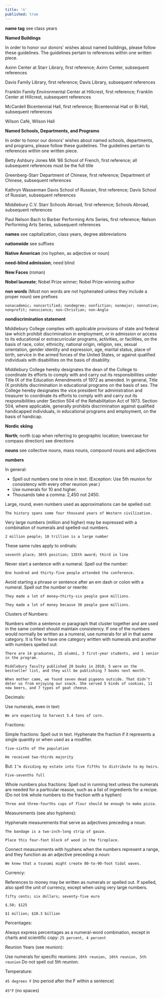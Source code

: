 ```yaml
---
title: 'n'
published: true
---
```


**name tag** see class years

**Named Buildings**

In order to honor our donors' wishes about named buildings, please follow these guidelines. The guidelines pertain to references within one written piece.

Axinn Center at Starr Library, first reference; Axinn Center, subsequent references

Davis Family Library, first reference; Davis Library, subsequent references

Franklin Family Environmental Center at Hillcrest, first reference; Franklin Center at Hillcrest, subsequent references

McCardell Bicentennial Hall, first reference; Bicentennial Hall or Bi Hall, subsequent references

Wilson Café, Wilson Hall

**Named Schools, Departments, and Programs**

In order to honor our donors' wishes about named schools, departments, and programs, please follow these guidelines. The guidelines pertain to references within one written piece.

Betty Ashbury Jones MA ’86 School of French, first reference; all subsequent references must be the full title

Greenberg-Starr Department of Chinese, first reference; Department of Chinese, subsequent references

Kathryn Wasserman Davis School of Russian, first reference; Davis School of Russian, subsequent references

Middlebury C.V. Starr Schools Abroad, first reference; Schools Abroad, subsequent references

Paul Nelson Bach to Barber Performing Arts Series, first reference; Nelson Performing Arts Series, subsequent references

**names** see capitalization, class years, degree abbreviations

**nationwide** see suffixes

**Native American** (no hyphen, as adjective or noun)

**need-blind admission**; need blind

**New Faces** (roman)

**Nobel laureate**; Nobel Prize winner; Nobel Prize-winning author

**non words** (Most non words are not hyphenated unless they include a proper noun) see prefixes

`nonacademic; noncertified; nondegree; nonfiction; nonmajor; nonnative; nonprofit; nonscience; non-Christian; non-Anglo`

**nondiscrimination statement**

Middlebury College complies with applicable provisions of state and federal law which prohibit discrimination in employment, or in admission or access to its educational or extracurricular programs, activities, or facilities, on the basis of race, color, ethnicity, national origin, religion, sex, sexual orientation, gender identity and expression, age, marital status, place of birth, service in the armed forces of the United States, or against qualified individuals with disabilities on the basis of disability.

Middlebury College hereby designates the dean of the College to coordinate its efforts to comply with and carry out its responsibilities under Title IX of the Education Amendments of 1972 as amended. In general, Title IX prohibits discrimination in educational programs on the basis of sex. The College hereby designates the vice president for administration and treasurer to coordinate its efforts to comply with and carry out its responsibilities under Section 504 of the Rehabilitation Act of 1973. Section 504, where applicable, generally prohibits discrimination against qualified handicapped individuals, in educational programs and employment, on the basis of handicap.

**Nordic skiing**

**North**; north (cap when referring to geographic location; lowercase for compass direction) see directions

**nouns** see collective nouns, mass nouns, compound nouns and adjectives

**numbers**

In general:

- Spell out numbers one to nine in text. (Exception: Use 5th reunion for consistency with every other reunion year.)
- Use numerals for 10 and higher.
- Thousands take a comma: 2,450 not 2450.

Large, round, even numbers used as approximations can be spelled out:

`The history spans some four thousand years of Western civilization.`

Very large numbers (million and higher) may be expressed with a combination of numerals and spelled-out numbers.

`2 million people; 10 trillion is a large number`

These same rules apply to ordinals:

`seventh place; 30th position; 135th award; third in line`

Never start a sentence with a numeral. Spell out the number:

`One hundred and thirty-five people attended the conference.`

Avoid starting a phrase or sentence after an em dash or colon with a numeral. Spell out the number or rewrite:

`They made a lot of money—thirty-six people gave millions.`

`They made a lot of money because 36 people gave millions.`

Clusters of Numbers:

Numbers within a sentence or paragraph that cluster together and are used in the same context should maintain consistency. If one of the numbers would normally be written as a numeral, use numerals for all in that same category. It is fine to have one category written with numerals and another with numbers spelled out:

`There are 14 graduates, 25 alumni, 3 first-year students, and 1 senior in the program.`

`Middlebury faculty published 20 books in 2010; 5 were on the bestseller list, and they will be publishing 7 books next month.`

`When mother came, we found seven dead pigeons outside. That didn’t deter us from enjoying our snack. She served 5 kinds of cookies, 11 new beers, and 7 types of goat cheese.`

Decimals:

Use numerals, even in text:

`We are expecting to harvest 5.4 tons of corn.`

Fractions:

Simple fractions: Spell out in text. Hyphenate the fraction if it represents a single quantity or when used as a modifier.

`five-sixths of the population`

`He received two-thirds majority`

But: `I’m dividing my estate into five fifths to distribute to my heirs.`

`Five-sevenths full`

Whole numbers plus fractions: Spell out in running text unless the numerals are needed for a particular reason, such as a list of ingredients for a recipe. (Do not link whole numbers to the fraction with a hyphen)

`Three and three-fourths cups of flour should be enough to make pizza.`

Measurements (see also hyphens):

Hyphenate measurements that serve as adjectives preceding a noun:

`The bandage is a two-inch-long strip of gauze.`

`Place this four-foot block of wood in the fireplace.`

Connect measurements with hyphens when the numbers represent a range, and they function as an adjective preceding a noun:

`We knew that a tsunami might create 80-to-90-foot tidal waves.`

Currency:

References to money may be written as numerals or spelled out. If spelled, also spell the unit of currency, except when using very large numbers.

`fifty cents; six dollars; seventy-five euro`

`$.50; $125`

`$1 million; $10.3 billion`

Percentages:

Always express percentages as a numeral-word combination, except in charts and scientific copy: `25 percent, 4 percent`

Reunion Years (see reunion):

Use numerals for specific reunions: `20th reunion, 10th reunion, 5th reunion`
Do not spell out 5th reunion.

Temperature:

`45 degrees F` (no period after the F within a sentence)

`45°F` (no spaces)
